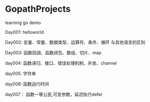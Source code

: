 # GopathProjects
learning go demo

Day001:
helloworld

Day002:
变量、常量、数据类型、运算符、条件、循环
与其他语言的区别

Day003:
函数回调、函数闭包、数组、切片、map

day004:
函数递归、接口、错误处理机制、并发、channel

day005:
字符串

day006:
函数运行时间

day007：
函数一等公民,可变参数，延迟执行defer